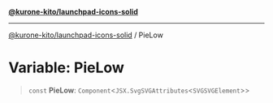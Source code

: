 [**@kurone-kito/launchpad-icons-solid**](../README.md)

***

[@kurone-kito/launchpad-icons-solid](../globals.md) / PieLow

# Variable: PieLow

> `const` **PieLow**: `Component`\<`JSX.SvgSVGAttributes`\<`SVGSVGElement`\>\>
